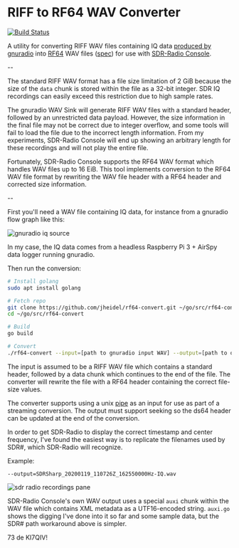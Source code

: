 # RIFF to RF64 WAV Converter

[![Build Status](https://travis-ci.org/jheidel/rf64-convert.svg?branch=master)](https://travis-ci.org/jheidel/rf64-convert)

A utility for converting RIFF WAV files containing IQ data 
[produced by gnuradio](https://wiki.gnuradio.org/index.php/Wav_File_Sink)
into
[RF64](https://en.wikipedia.org/wiki/RF64) WAV files
([spec](https://tech.ebu.ch/docs/tech/tech3306v1_0.pdf)) for use with
[SDR-Radio Console](https://www.sdr-radio.com/console).

--

The standard RIFF WAV format has a file size limitation of 2 GiB because the
size of the `data` chunk is stored within the file as a 32-bit integer. SDR IQ
recordings can easily exceed this restriction due to high sample rates.

The gnuradio WAV Sink will generate RIFF WAV files with a standard header,
followed by an unrestricted data payload. However, the size information in the
final file may not be correct due to integer overflow, and some tools will fail
to load the file due to the incorrect length information. From my experiments,
SDR-Radio Console will end up showing an arbitrary length for these recordings
and will not play the entire file.

Fortunately, SDR-Radio Console supports the RF64 WAV format which handles WAV
files up to 16 EiB. This tool implements conversion to the RF64 WAV file format
by rewriting the WAV file header with a RF64 header and corrected size
information.

--

First you'll need a WAV file containing IQ data, for instance from a gnuradio
flow graph like this:

![gnuradio iq source](https://imgur.com/O6oska5.jpg)

In my case, the IQ data comes from a headless Raspberry Pi 3 + AirSpy data
logger running gnuradio.

Then run the conversion:

```bash
# Install golang
sudo apt install golang

# Fetch repo
git clone https://github.com/jheidel/rf64-convert.git ~/go/src/rf64-convert
cd ~/go/src/rf64-convert

# Build
go build

# Convert
./rf64-convert --input=[path to gnuradio input WAV] --output=[path to output WAV]
```

The input is assumed to be a RIFF WAV file which contains a standard header,
followed by a data chunk which continues to the end of the file. The converter
will rewrite the file with a RF64 header containing the correct file-size
values.

The converter supports using a unix
[pipe](http://man7.org/linux/man-pages/man2/pipe.2.html) as an input for use as
part of a streaming conversion. The output must support seeking so the ds64
header can be updated at the end of the conversion.

In order to get SDR-Radio to display the correct timestamp and center
frequency, I've found the easiest way is to replicate the filenames used by
SDR#, which SDR-Radio will recognize.

Example:

```
--output=SDRSharp_20200119_110726Z_162550000Hz-IQ.wav
```

![sdr radio recordings pane](https://imgur.com/FPELcVH.jpg)

SDR-Radio Console's own WAV output uses a special `auxi` chunk within the WAV
file which contains XML metadata as a UTF16-encoded string. `auxi.go` shows the
digging I've done into it so far and some sample data, but the SDR# path
workaround above is simpler.

73 de KI7QIV!
